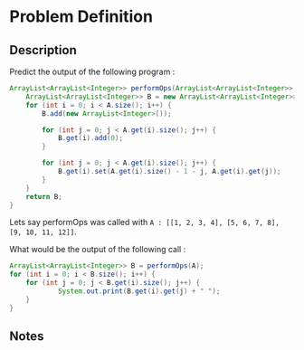 # Problem Definition

## Description

Predict the output of the following program :

```java
ArrayList<ArrayList<Integer>> performOps(ArrayList<ArrayList<Integer>> A) {
    ArrayList<ArrayList<Integer>> B = new ArrayList<ArrayList<Integer>>();
    for (int i = 0; i < A.size(); i++) {
        B.add(new ArrayList<Integer>());

        for (int j = 0; j < A.get(i).size(); j++) {
            B.get(i).add(0);
        }

        for (int j = 0; j < A.get(i).size(); j++) {
            B.get(i).set(A.get(i).size() - 1 - j, A.get(i).get(j));
        }
    }
    return B;
}
```

Lets say performOps was called with `A : [[1, 2, 3, 4], [5, 6, 7, 8], [9, 10, 11, 12]]`.

What would be the output of the following call :

```java
ArrayList<ArrayList<Integer>> B = performOps(A);
for (int i = 0; i < B.size(); i++) {
    for (int j = 0; j < B.get(i).size(); j++) {
            System.out.print(B.get(i).get(j) + " ");
    }
}
```

## Notes